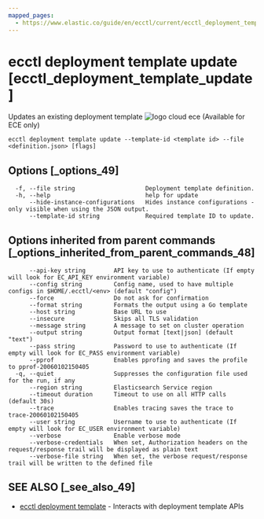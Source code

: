 ```yaml
---
mapped_pages:
  - https://www.elastic.co/guide/en/ecctl/current/ecctl_deployment_template_update.html
---
```


# ecctl deployment template update [ecctl_deployment_template_update]

Updates an existing deployment template ![logo cloud ece](https://doc-icons.s3.us-east-2.amazonaws.com/logo_cloud_ece.svg "Supported on {{ece}}") (Available for ECE only)

```
ecctl deployment template update --template-id <template id> --file <definition.json> [flags]
```


## Options [_options_49]

```
  -f, --file string                    Deployment template definition.
  -h, --help                           help for update
      --hide-instance-configurations   Hides instance configurations - only visible when using the JSON output.
      --template-id string             Required template ID to update.
```


## Options inherited from parent commands [_options_inherited_from_parent_commands_48]

```
      --api-key string        API key to use to authenticate (If empty will look for EC_API_KEY environment variable)
      --config string         Config name, used to have multiple configs in $HOME/.ecctl/<env> (default "config")
      --force                 Do not ask for confirmation
      --format string         Formats the output using a Go template
      --host string           Base URL to use
      --insecure              Skips all TLS validation
      --message string        A message to set on cluster operation
      --output string         Output format [text|json] (default "text")
      --pass string           Password to use to authenticate (If empty will look for EC_PASS environment variable)
      --pprof                 Enables pprofing and saves the profile to pprof-20060102150405
  -q, --quiet                 Suppresses the configuration file used for the run, if any
      --region string         Elasticsearch Service region
      --timeout duration      Timeout to use on all HTTP calls (default 30s)
      --trace                 Enables tracing saves the trace to trace-20060102150405
      --user string           Username to use to authenticate (If empty will look for EC_USER environment variable)
      --verbose               Enable verbose mode
      --verbose-credentials   When set, Authorization headers on the request/response trail will be displayed as plain text
      --verbose-file string   When set, the verbose request/response trail will be written to the defined file
```


## SEE ALSO [_see_also_49]

* [ecctl deployment template](/reference/ecctl_deployment_template.md)	 - Interacts with deployment template APIs

